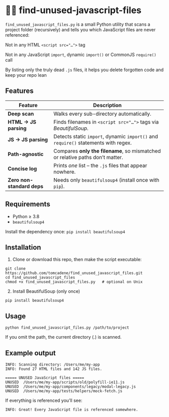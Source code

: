 # 🕵️‍♂️ find-unused-javascript-files

`find_unused_javascript_files.py` is a small Python utility that scans a project folder (recursively) and tells you which JavaScript files are never referenced:

Not in any HTML `<script src="…">` tag

Not in any JavaScript `import`, dynamic `import()` or CommonJS `require()` call

By listing only the truly dead `.js` files, it helps you delete forgotten code and keep your repo lean

## Features

| Feature                       | Description                                                                        |
| ----------------------------- | ---------------------------------------------------------------------------------- |
| **Deep scan**              | Walks every sub-directory automatically.                                           |
| **HTML → JS parsing**     | Finds filenames in `<script src="…">` tags via *BeautifulSoup*.                    |
| **JS → JS parsing**        | Detects static `import`, dynamic `import()` and `require()` statements with regex. |
| **Path-agnostic**          | Compares **only the filename**, so mismatched or relative paths don’t matter.      |
| **Concise log**           | Prints *one* list – the `.js` files that appear nowhere.                           |
| **Zero non-standard deps** | Needs only `beautifulsoup4` (install once with `pip`).                             |


## Requirements

* Python ≥ 3.8  
* `beautifulsoup4`  

Install the dependency once:
`pip install beautifulsoup4`

## Installation
1. Clone or download this repo, then make the script executable:

```
git clone https://github.com/tomcadene/find_unused_javascript_files.git
cd find_unused_javascript_files
chmod +x find_unused_javascript_files.py   # optional on Unix
```

2. Install BeautifulSoup (only once)

```pip install beautifulsoup4```

## Usage

`python find_unused_javascript_files.py /path/to/project`

If you omit the path, the current directory (.) is scanned.

## Example output

```
INFO: Scanning directory: /Users/me/my-app
INFO: Found 27 HTML files and 142 JS files.

===== UNUSED JavaScript files =====
UNUSED  /Users/me/my-app/scripts/old/polyfill-ie11.js
UNUSED  /Users/me/my-app/components/legacy/modal-legacy.js
UNUSED  /Users/me/my-app/tests/helpers/mock-fetch.js
```

If everything is referenced you’ll see:

`INFO: Great! Every JavaScript file is referenced somewhere.`



